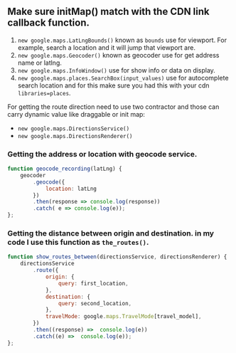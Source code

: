 ## Make sure initMap() match with the CDN link callback function.

1. `new google.maps.LatLngBounds()` known as `bounds` use for viewport. For example, search a location and it will jump that viewport are.
2. `new google.maps.Geocoder()` known as geocoder use for get address name or latlng.
3. `new google.maps.InfoWindow()` use for show info or data on display.
4. `new google.maps.places.SearchBox(input_values)` use for autocomplete search location and for this make sure you had this with your cdn `libraries=places`.

For getting the route direction need to use two contractor and those can carry dynamic value like draggable or init map:
- `new google.maps.DirectionsService()`
- `new google.maps.DirectionsRenderer()`



### Getting the address or location with geocode service.
```js
function geocode_recording(latLng) {
    geocoder
        .geocode({
            location: latLng
        })
        .then(response => console.log(response))
        .catch( e => console.log(e));
};
```

### Getting the distance between origin and destination. in my code I use this function as `the_routes()`.
```js
function show_routes_between(directionsService, directionsRenderer) {
    directionsService
        .route({
            origin: {
                query: first_location,
            },
            destination: {
                query: second_location,
            },
            travelMode: google.maps.TravelMode[travel_model],
        })
        .then((response) =>  console.log(e))
        .catch((e) =>  console.log(e));
};
```